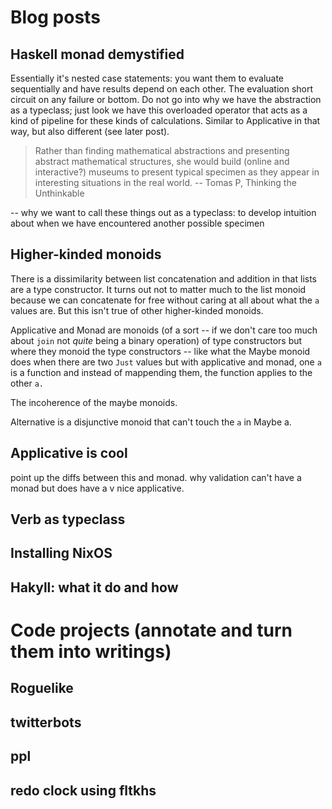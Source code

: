 # Blog posts

## Haskell monad demystified

Essentially it's nested case statements: you want them to evaluate sequentially and have results depend on each other. The evaluation short circuit on any failure or bottom. Do not go into why we have the abstraction as a typeclass; just look we have this overloaded operator that acts as a kind of pipeline for these kinds of calculations. Similar to Applicative in that way, but also different (see later post).

> Rather than finding mathematical abstractions and presenting abstract mathematical structures, she would build (online and interactive?) museums to present typical specimen as they appear in interesting situations in the real world. -- Tomas P, Thinking the Unthinkable

-- why we want to call these things out as a typeclass: to develop intuition about when we have encountered another possible specimen



## Higher-kinded monoids

There is a dissimilarity between list concatenation and addition in that lists are a type constructor. It turns out not to matter much to the list monoid because we can concatenate for free without caring at all about what the `a` values are. But this isn't true of other higher-kinded monoids.

Applicative and Monad are monoids (of a sort -- if we don't care too much about `join` not *quite* being a binary operation) of type constructors but where they monoid the type constructors -- like what the Maybe monoid does when there are two `Just` values but with applicative and monad, one `a` is a function and instead of mappending them, the function applies to the other `a.`

The incoherence of the maybe monoids.

Alternative is a disjunctive monoid that can't touch the `a` in Maybe a.



## Applicative is cool

point  up the diffs between this and monad. why validation can't have a monad but does have a v nice applicative.




## Verb as typeclass




## Installing NixOS




## Hakyll: what it do and how





# Code projects (annotate and turn them into writings)

## Roguelike

## twitterbots

## ppl

## redo clock using fltkhs
